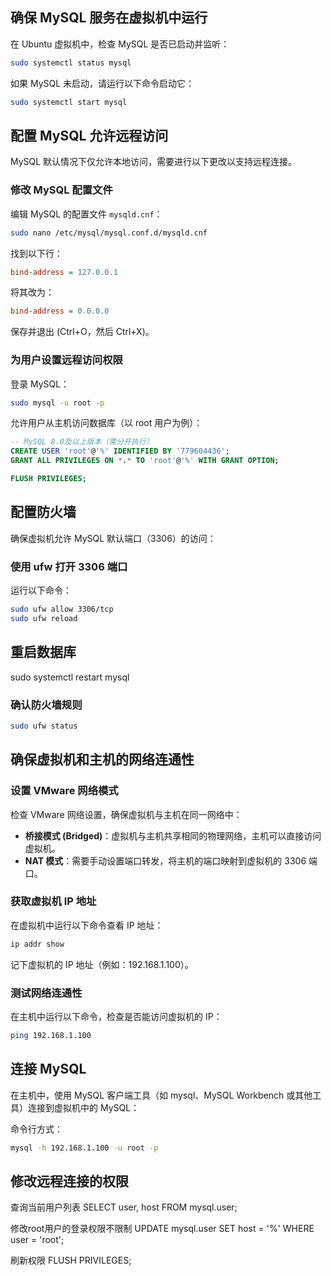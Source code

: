 ## 确保 MySQL 服务在虚拟机中运行
在 Ubuntu 虚拟机中，检查 MySQL 是否已启动并监听：

```bash
sudo systemctl status mysql
```

如果 MySQL 未启动，请运行以下命令启动它：

```bash
sudo systemctl start mysql
```

## 配置 MySQL 允许远程访问

MySQL 默认情况下仅允许本地访问，需要进行以下更改以支持远程连接。

### 修改 MySQL 配置文件

编辑 MySQL 的配置文件 `mysqld.cnf`：

```bash
sudo nano /etc/mysql/mysql.conf.d/mysqld.cnf
```

找到以下行：

```ini
bind-address = 127.0.0.1
```

将其改为：

```ini
bind-address = 0.0.0.0
```

保存并退出 (Ctrl+O，然后 Ctrl+X)。

### 为用户设置远程访问权限

登录 MySQL：

```bash
sudo mysql -u root -p
```

允许用户从主机访问数据库（以 root 用户为例）：

```sql
-- MySQL 8.0及以上版本（需分开执行）
CREATE USER 'root'@'%' IDENTIFIED BY '779604436';
GRANT ALL PRIVILEGES ON *.* TO 'root'@'%' WITH GRANT OPTION;

FLUSH PRIVILEGES;
```

## 配置防火墙

确保虚拟机允许 MySQL 默认端口（3306）的访问：

### 使用 ufw 打开 3306 端口

运行以下命令：

```bash
sudo ufw allow 3306/tcp
sudo ufw reload
```

## 重启数据库
sudo systemctl restart mysql

### 确认防火墙规则

```bash
sudo ufw status
```

## 确保虚拟机和主机的网络连通性

### 设置 VMware 网络模式

检查 VMware 网络设置，确保虚拟机与主机在同一网络中：

- **桥接模式 (Bridged)**：虚拟机与主机共享相同的物理网络，主机可以直接访问虚拟机。
- **NAT 模式**：需要手动设置端口转发，将主机的端口映射到虚拟机的 3306 端口。

### 获取虚拟机 IP 地址

在虚拟机中运行以下命令查看 IP 地址：

```bash
ip addr show
```

记下虚拟机的 IP 地址（例如：192.168.1.100）。

### 测试网络连通性

在主机中运行以下命令，检查是否能访问虚拟机的 IP：

```bash
ping 192.168.1.100
```

## 连接 MySQL

在主机中，使用 MySQL 客户端工具（如 mysql、MySQL Workbench 或其他工具）连接到虚拟机中的 MySQL：

命令行方式：

```bash
mysql -h 192.168.1.100 -u root -p
```

## 修改远程连接的权限

查询当前用户列表
SELECT user, host FROM mysql.user;

修改root用户的登录权限不限制
UPDATE mysql.user SET host = '%' WHERE user = 'root';

刷新权限
FLUSH PRIVILEGES;